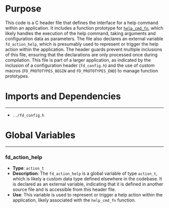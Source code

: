 # Purpose
This code is a C header file that defines the interface for a help command within an application. It includes a function prototype for [`help_cmd_fn`](#help_cmd_fn), which likely handles the execution of the help command, taking arguments and configuration data as parameters. The file also declares an external variable `fd_action_help`, which is presumably used to represent or trigger the help action within the application. The header guards prevent multiple inclusions of this file, ensuring that the declarations are only processed once during compilation. This file is part of a larger application, as indicated by the inclusion of a configuration header (`fd_config.h`) and the use of custom macros (`FD_PROTOTYPES_BEGIN` and `FD_PROTOTYPES_END`) to manage function prototypes.
# Imports and Dependencies

---
- `../fd_config.h`


# Global Variables

---
### fd\_action\_help
- **Type**: `action_t`
- **Description**: The `fd_action_help` is a global variable of type `action_t`, which is likely a custom data type defined elsewhere in the codebase. It is declared as an external variable, indicating that it is defined in another source file and is accessible from this header file.
- **Use**: This variable is used to represent or trigger a help action within the application, likely associated with the `help_cmd_fn` function.


